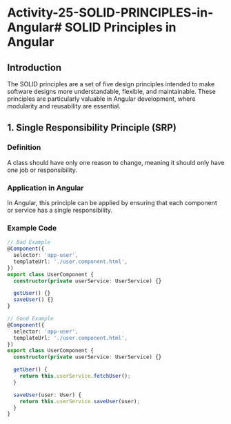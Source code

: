 # Activity-25-SOLID-PRINCIPLES-in-Angular# SOLID Principles in Angular

## Introduction

The SOLID principles are a set of five design principles intended to make software designs more understandable, flexible, and maintainable. These principles are particularly valuable in Angular development, where modularity and reusability are essential.

## 1. Single Responsibility Principle (SRP)

### Definition
A class should have only one reason to change, meaning it should only have one job or responsibility.

### Application in Angular
In Angular, this principle can be applied by ensuring that each component or service has a single responsibility.

### Example Code
```typescript
// Bad Example
@Component({
  selector: 'app-user',
  templateUrl: './user.component.html',
})
export class UserComponent {
  constructor(private userService: UserService) {}

  getUser() {}
  saveUser() {}
}

// Good Example
@Component({
  selector: 'app-user',
  templateUrl: './user.component.html',
})
export class UserComponent {
  constructor(private userService: UserService) {}

  getUser() {
    return this.userService.fetchUser();
  }

  saveUser(user: User) {
    return this.userService.saveUser(user);
  }
}
